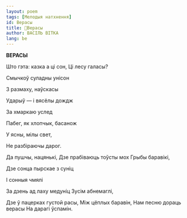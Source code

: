 ```yaml
---
layout: poem
tags: [Мелодыя натхнення]
id: Верасы
title: 🚧Верасы
author: ВАСІЛЬ ВІТКА
lang: be
---
```



 
**ВЕРАСЫ**

  
  

Што гэта: казка а ці сон, Ці лесу галасы?

Смычкоў суладны унісон

3 размаху, наўскасы

Ударыў — і вясёлы дождж

За хмаркаю услед

Пабег, як хлопчык, басанож

У ясны, мілы свет,

He разбіраючы дарог.

Да пушчы, нацянькі, Дзе прабіваюць тоўсты мох Грыбы баравікі,

Дзе сонца пырскае з суніц

I сонныя чмялі

За дзень ад лаху медуніц Зусім абнемаглі,

Дзе ў пацерках густой расы, Між цёплых баравін, Нам песню дораць верасы На дарагі ўспамін.
